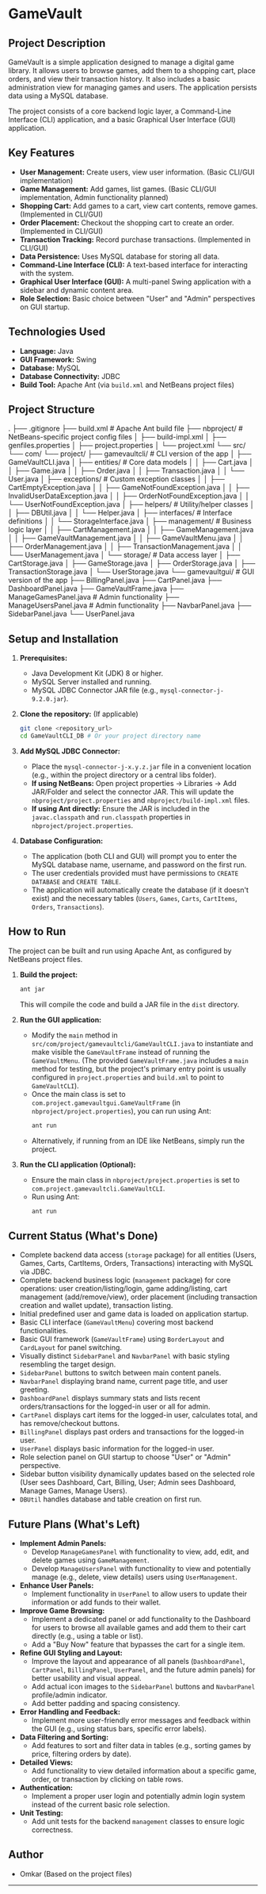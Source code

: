 # GameVault

## Project Description

GameVault is a simple application designed to manage a digital game library. It allows users to browse games, add them to a shopping cart, place orders, and view their transaction history. It also includes a basic administration view for managing games and users. The application persists data using a MySQL database.

The project consists of a core backend logic layer, a Command-Line Interface (CLI) application, and a basic Graphical User Interface (GUI) application.

## Key Features

*   **User Management:** Create users, view user information. (Basic CLI/GUI implementation)
*   **Game Management:** Add games, list games. (Basic CLI/GUI implementation, Admin functionality planned)
*   **Shopping Cart:** Add games to a cart, view cart contents, remove games. (Implemented in CLI/GUI)
*   **Order Placement:** Checkout the shopping cart to create an order. (Implemented in CLI/GUI)
*   **Transaction Tracking:** Record purchase transactions. (Implemented in CLI/GUI)
*   **Data Persistence:** Uses MySQL database for storing all data.
*   **Command-Line Interface (CLI):** A text-based interface for interacting with the system.
*   **Graphical User Interface (GUI):** A multi-panel Swing application with a sidebar and dynamic content area.
*   **Role Selection:** Basic choice between "User" and "Admin" perspectives on GUI startup.

## Technologies Used

*   **Language:** Java
*   **GUI Framework:** Swing
*   **Database:** MySQL
*   **Database Connectivity:** JDBC
*   **Build Tool:** Apache Ant (via `build.xml` and NetBeans project files)

## Project Structure
.
├── .gitignore
├── build.xml                     # Apache Ant build file
├── nbproject/                   # NetBeans-specific project config files
│   ├── build-impl.xml
│   ├── genfiles.properties
│   ├── project.properties
│   └── project.xml
└── src/
    └── com/
        └── project/
            ├── gamevaultcli/    # CLI version of the app
            │   ├── GameVaultCLI.java
            │   ├── entities/    # Core data models
            │   │   ├── Cart.java
            │   │   ├── Game.java
            │   │   ├── Order.java
            │   │   ├── Transaction.java
            │   │   └── User.java
            │   ├── exceptions/  # Custom exception classes
            │   │   ├── CartEmptyException.java
            │   │   ├── GameNotFoundException.java
            │   │   ├── InvalidUserDataException.java
            │   │   ├── OrderNotFoundException.java
            │   │   └── UserNotFoundException.java
            │   ├── helpers/     # Utility/helper classes
            │   │   ├── DBUtil.java
            │   │   └── Helper.java
            │   ├── interfaces/  # Interface definitions
            │   │   └── StorageInterface.java
            │   ├── management/  # Business logic layer
            │   │   ├── CartManagement.java
            │   │   ├── GameManagement.java
            │   │   ├── GameVaultManagement.java
            │   │   ├── GameVaultMenu.java
            │   │   ├── OrderManagement.java
            │   │   ├── TransactionManagement.java
            │   │   └── UserManagement.java
            │   └── storage/     # Data access layer
            │       ├── CartStorage.java
            │       ├── GameStorage.java
            │       ├── OrderStorage.java
            │       ├── TransactionStorage.java
            │       └── UserStorage.java
            └── gamevaultgui/    # GUI version of the app
                ├── BillingPanel.java
                ├── CartPanel.java
                ├── DashboardPanel.java
                ├── GameVaultFrame.java
                ├── ManageGamesPanel.java     # Admin functionality
                ├── ManageUsersPanel.java     # Admin functionality
                ├── NavbarPanel.java
                ├── SidebarPanel.java
                └── UserPanel.java

## Setup and Installation

1.  **Prerequisites:**
    *   Java Development Kit (JDK) 8 or higher.
    *   MySQL Server installed and running.
    *   MySQL JDBC Connector JAR file (e.g., `mysql-connector-j-9.2.0.jar`).

2.  **Clone the repository:** (If applicable)
    ```bash
    git clone <repository_url>
    cd GameVaultCLI_DB # Or your project directory name
    ```

3.  **Add MySQL JDBC Connector:**
    *   Place the `mysql-connector-j-x.y.z.jar` file in a convenient location (e.g., within the project directory or a central libs folder).
    *   **If using NetBeans:** Open project properties -> Libraries -> Add JAR/Folder and select the connector JAR. This will update the `nbproject/project.properties` and `nbproject/build-impl.xml` files.
    *   **If using Ant directly:** Ensure the JAR is included in the `javac.classpath` and `run.classpath` properties in `nbproject/project.properties`.

4.  **Database Configuration:**
    *   The application (both CLI and GUI) will prompt you to enter the MySQL database name, username, and password on the first run.
    *   The user credentials provided must have permissions to `CREATE DATABASE` and `CREATE TABLE`.
    *   The application will automatically create the database (if it doesn't exist) and the necessary tables (`Users`, `Games`, `Carts`, `CartItems`, `Orders`, `Transactions`).

## How to Run

The project can be built and run using Apache Ant, as configured by NetBeans project files.

1.  **Build the project:**
    ```bash
    ant jar
    ```
    This will compile the code and build a JAR file in the `dist` directory.

2.  **Run the GUI application:**
    *   Modify the `main` method in `src/com/project/gamevaultcli/GameVaultCLI.java` to instantiate and make visible the `GameVaultFrame` instead of running the `GameVaultMenu`. (The provided `GameVaultFrame.java` includes a `main` method for testing, but the project's primary entry point is usually configured in `project.properties` and `build.xml` to point to `GameVaultCLI`).
    *   Once the main class is set to `com.project.gamevaultgui.GameVaultFrame` (in `nbproject/project.properties`), you can run using Ant:
        ```bash
        ant run
        ```
    *   Alternatively, if running from an IDE like NetBeans, simply run the project.

3.  **Run the CLI application (Optional):**
    *   Ensure the main class in `nbproject/project.properties` is set to `com.project.gamevaultcli.GameVaultCLI`.
    *   Run using Ant:
        ```bash
        ant run
        ```

## Current Status (What's Done)

*   Complete backend data access (`storage` package) for all entities (Users, Games, Carts, CartItems, Orders, Transactions) interacting with MySQL via JDBC.
*   Complete backend business logic (`management` package) for core operations: user creation/listing/login, game adding/listing, cart management (add/remove/view), order placement (including transaction creation and wallet update), transaction listing.
*   Initial predefined user and game data is loaded on application startup.
*   Basic CLI interface (`GameVaultMenu`) covering most backend functionalities.
*   Basic GUI framework (`GameVaultFrame`) using `BorderLayout` and `CardLayout` for panel switching.
*   Visually distinct `SidebarPanel` and `NavbarPanel` with basic styling resembling the target design.
*   `SidebarPanel` buttons to switch between main content panels.
*   `NavbarPanel` displaying brand name, current page title, and user greeting.
*   `DashboardPanel` displays summary stats and lists recent orders/transactions for the logged-in user or all for admin.
*   `CartPanel` displays cart items for the logged-in user, calculates total, and has remove/checkout buttons.
*   `BillingPanel` displays past orders and transactions for the logged-in user.
*   `UserPanel` displays basic information for the logged-in user.
*   Role selection panel on GUI startup to choose "User" or "Admin" perspective.
*   Sidebar button visibility dynamically updates based on the selected role (User sees Dashboard, Cart, Billing, User; Admin sees Dashboard, Manage Games, Manage Users).
*   `DBUtil` handles database and table creation on first run.

## Future Plans (What's Left)

*   **Implement Admin Panels:**
    *   Develop `ManageGamesPanel` with functionality to view, add, edit, and delete games using `GameManagement`.
    *   Develop `ManageUsersPanel` with functionality to view and potentially manage (e.g., delete, view details) users using `UserManagement`.
*   **Enhance User Panels:**
    *   Implement functionality in `UserPanel` to allow users to update their information or add funds to their wallet.
*   **Improve Game Browsing:**
    *   Implement a dedicated panel or add functionality to the Dashboard for users to browse all available games and add them to their cart directly (e.g., using a table or list).
    *   Add a "Buy Now" feature that bypasses the cart for a single item.
*   **Refine GUI Styling and Layout:**
    *   Improve the layout and appearance of all panels (`DashboardPanel`, `CartPanel`, `BillingPanel`, `UserPanel`, and the future admin panels) for better usability and visual appeal.
    *   Add actual icon images to the `SidebarPanel` buttons and `NavbarPanel` profile/admin indicator.
    *   Add better padding and spacing consistency.
*   **Error Handling and Feedback:**
    *   Implement more user-friendly error messages and feedback within the GUI (e.g., using status bars, specific error labels).
*   **Data Filtering and Sorting:**
    *   Add features to sort and filter data in tables (e.g., sorting games by price, filtering orders by date).
*   **Detailed Views:**
    *   Add functionality to view detailed information about a specific game, order, or transaction by clicking on table rows.
*   **Authentication:**
    *   Implement a proper user login and potentially admin login system instead of the current basic role selection.
*   **Unit Testing:**
    *   Add unit tests for the backend `management` classes to ensure logic correctness.

## Author

*   Omkar (Based on the project files)

---
